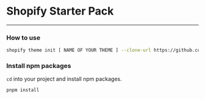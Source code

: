 # Shopify Starter Pack 
---

### How to use
```bash
shopify theme init [ NAME OF YOUR THEME ] --clone-url https://github.com/DesignByCode/shopify-starter-pack
```

### Install npm packages
``cd`` into your project and install npm packages.
```bash
pnpm install
```
